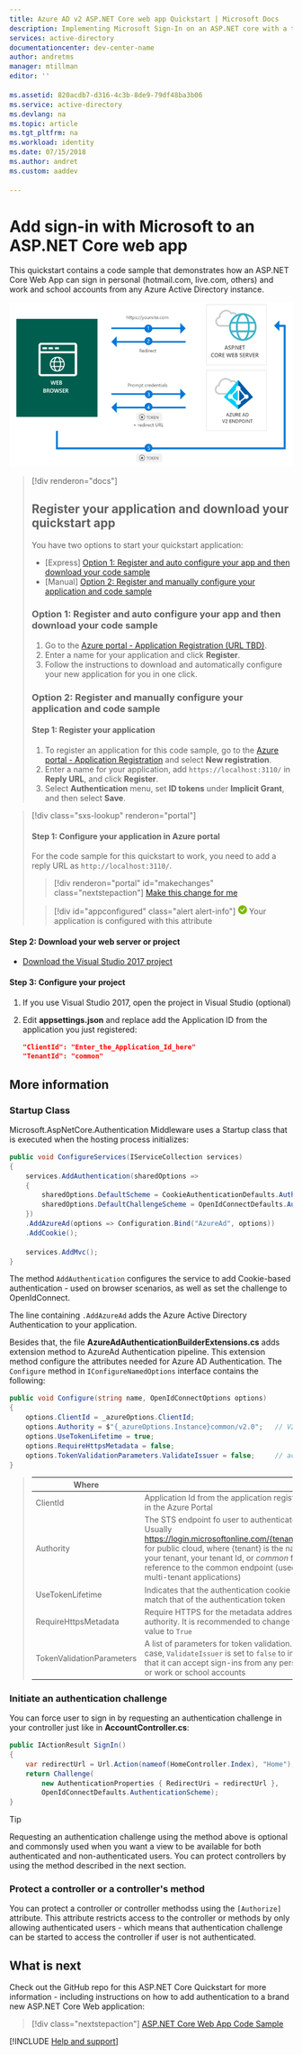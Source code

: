 ```yaml
---
title: Azure AD v2 ASP.NET Core web app Quickstart | Microsoft Docs
description: Implementing Microsoft Sign-In on an ASP.NET core with a traditional web browser based application using OpenID Connect
services: active-directory
documentationcenter: dev-center-name
author: andretms
manager: mtillman
editor: ''

ms.assetid: 820acdb7-d316-4c3b-8de9-79df48ba3b06
ms.service: active-directory
ms.devlang: na
ms.topic: article
ms.tgt_pltfrm: na
ms.workload: identity
ms.date: 07/15/2018
ms.author: andret
ms.custom: aaddev 

---
```


# Add sign-in with Microsoft to an ASP.NET Core web app

This quickstart contains a code sample that demonstrates how an ASP.NET Core Web App can sign in personal (hotmail.com, live.com, others) and work and school accounts from any Azure Active Directory instance.

![How the sample app generated by this Quickstart works](media/active-directory-aspnetcorewebapp/aspnetcorewebapp-intro.png)
> [!div renderon="docs"]
> ## Register your application and download your quickstart app
> You have two options to start your quickstart application:
> * [Express] [Option 1: Register and auto configure your app and then download your code sample](#option-1-register-and-auto-configure-your-app-and-then-download-your-code-sample)
> * [Manual] [Option 2: Register and manually configure your application and code sample](#option-2-register-and-manually-configure-your-application-and-code-sample)
>
> ### Option 1: Register and auto configure your app and then download your code sample
>
> 1. Go to the [Azure portal - Application Registration (URL TBD)](https://apps.dev.microsoft.com).
> 1. Enter a name for your application and click **Register**.
> 1. Follow the instructions to download and automatically configure your new application for you in one click.
>
> ### Option 2: Register and manually configure your application and code sample
> #### Step 1: Register your application
> 
> 1. To register an application for this code sample, go to the [Azure portal - Application Registration](https://aka.ms/registeredappsprod) and select **New registration**.
> 1. Enter a name for your application, add `https://localhost:3110/` in **Reply URL**, and click **Register**.
> 1. Select **Authentication** menu, set **ID tokens** under **Implicit Grant**, and then select **Save**.

> [!div class="sxs-lookup" renderon="portal"]
> #### Step 1: Configure your application in Azure portal
> For the code sample for this quickstart to work, you need to add a reply URL as `http://localhost:3110/`.
> > [!div renderon="portal" id="makechanges" class="nextstepaction"]
> > [Make this change for me]()
>
> > [!div id="appconfigured" class="alert alert-info"]
> > ![Already configured](media/active-directory-aspnetwebapp/green-check.png) Your application is configured with this attribute

#### Step 2: Download your web server or project

- [Download the Visual Studio 2017 project](https://github.com/Azure-Samples/active-directory-aspnetcore-webapp-openidconnect-v2/archive/master.zip)

#### Step 3: Configure your project

1. If you use Visual Studio 2017, open the project in Visual Studio (optional)
1. Edit **appsettings.json** and replace add the Application ID from the application you just registered:

    ```json
    "ClientId": "Enter_the_Application_Id_here"
    "TenantId": "common"
    ```

## More information

### Startup Class

Microsoft.AspNetCore.Authentication Middleware uses a Startup class that is executed when the hosting process initializes:

```csharp
public void ConfigureServices(IServiceCollection services)
{
    services.AddAuthentication(sharedOptions =>
    {
        sharedOptions.DefaultScheme = CookieAuthenticationDefaults.AuthenticationScheme;
        sharedOptions.DefaultChallengeScheme = OpenIdConnectDefaults.AuthenticationScheme;
    })
    .AddAzureAd(options => Configuration.Bind("AzureAd", options))
    .AddCookie();

    services.AddMvc();
}
```

The method `AddAuthentication` configures the service to add Cookie-based authentication - used on browser scenarios, as well as set the challenge to OpenIdConnect. 

The line containing `.AddAzureAd` adds the Azure Active Directory Authentication to your application.

Besides that, the file **AzureAdAuthenticationBuilderExtensions.cs** adds extension method to AzureAd Authentication pipeline. This extension method configure the attributes needed for Azure AD Authentication. The `Configure` method in `IConfigureNamedOptions` interface contains the following:

```csharp
public void Configure(string name, OpenIdConnectOptions options)
{
    options.ClientId = _azureOptions.ClientId;
    options.Authority = $"{_azureOptions.Instance}common/v2.0";   // V2 specific
    options.UseTokenLifetime = true;
    options.RequireHttpsMetadata = false;
    options.TokenValidationParameters.ValidateIssuer = false;     // accept several tenants
}
```
> |Where  |  |
> |---------|---------|
> |ClientId     |Application Id from the application registered in the Azure Portal|
> |Authority | The STS endpoint fo user to authenticate. Usually https://login.microsoftonline.com/{tenant}/v2.0 for public cloud, where {tenant} is the name of your tenant, your tenant Id, or *common* for a reference to the common endpoint (used for multi-tenant applications)|
> |UseTokenLifetime |Indicates that the authentication cookie should match that of the authentication token|
> |RequireHttpsMetadata     |Require HTTPS for the metadata address or authority. It is recommended to change this value to `True`|
> |TokenValidationParameters     | A list of parameters for token validation. In this case, `ValidateIssuer` is set to `false` to indicate that it can accept sign-ins from any personal, or work or school accounts|

### Initiate an authentication challenge

You can force user to sign in by requesting an authentication challenge in your controller just like in **AccountController.cs**:

```csharp
public IActionResult SignIn()
{
    var redirectUrl = Url.Action(nameof(HomeController.Index), "Home");
    return Challenge(
        new AuthenticationProperties { RedirectUri = redirectUrl },
        OpenIdConnectDefaults.AuthenticationScheme);
}
```

> [!TIP]
> Requesting an authentication challenge using the method above is optional and commonsly used when you want a view to be available for both authenticated and non-authenticated users. You can protect controllers by using the method described in the next section.

### Protect a controller or a controller's method

You can protect a controller or controller methodss using the `[Authorize]` attribute. This attribute restricts access to the controller or methods by only allowing authenticated users - which means that authentication challenge can be started to access the controller if user is not authenticated.

## What is next

Check out the GitHub repo for this ASP.NET Core Quickstart for more information - including instructions on how to add authentication to a brand new ASP.NET Core Web application:

> [!div class="nextstepaction"]
> [ASP.NET Core Web App Code Sample](https://github.com/Azure-Samples/active-directory-aspnetcore-webapp-openidconnect-v2/)

[!INCLUDE [Help and support](../../../../includes/active-directory-develop-help-support-include.md)]